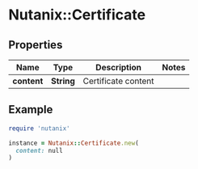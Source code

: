 # Nutanix::Certificate

## Properties

| Name | Type | Description | Notes |
| ---- | ---- | ----------- | ----- |
| **content** | **String** | Certificate content |  |

## Example

```ruby
require 'nutanix'

instance = Nutanix::Certificate.new(
  content: null
)
```

